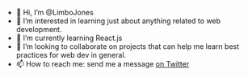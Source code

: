- 👋 Hi, I’m @LimboJones
- 👀 I’m interested in learning just about anything related to web development.
- 🌱 I’m currently learning React.js 
- 💞️ I’m looking to collaborate on projects that can help me learn best practices for web dev in general.
- 📫 How to reach me: send me a message [on Twitter](https://twitter.com/Liam_II)

<!---
LimboJones/LimboJones is a ✨ special ✨ repository because its `README.md` (this file) appears on your GitHub profile.
You can click the Preview link to take a look at your changes.
--->
